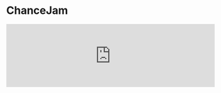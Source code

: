 # ChanceJam
 
<iframe frameborder="0" src="https://itch.io/embed/1316088" width="552" height="167"><a href="https://foundtexas.itch.io/probab">PROBABILITY CLONES by FoundTexas, Charlestone0</a></iframe>
